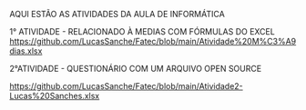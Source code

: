 AQUI ESTÃO AS ATIVIDADES DA AULA DE INFORMÁTICA

1° ATIVIDADE - RELACIONADO À MEDIAS COM FÓRMULAS DO EXCEL
https://github.com/LucasSanche/Fatec/blob/main/Atividade%20M%C3%A9dias.xlsx

2°ATIVIDADE - QUESTIONÁRIO COM UM ARQUIVO OPEN SOURCE

https://github.com/LucasSanche/Fatec/blob/main/Atividade2-Lucas%20Sanches.xlsx
